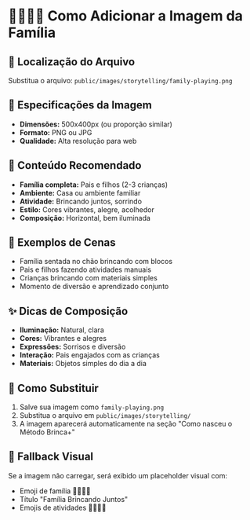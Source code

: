 # 👨‍👩‍👧‍👦 Como Adicionar a Imagem da Família

## 📍 Localização do Arquivo
Substitua o arquivo: `public/images/storytelling/family-playing.png`

## 🎨 Especificações da Imagem
- **Dimensões:** 500x400px (ou proporção similar)
- **Formato:** PNG ou JPG
- **Qualidade:** Alta resolução para web

## 📸 Conteúdo Recomendado
- **Família completa:** Pais e filhos (2-3 crianças)
- **Ambiente:** Casa ou ambiente familiar
- **Atividade:** Brincando juntos, sorrindo
- **Estilo:** Cores vibrantes, alegre, acolhedor
- **Composição:** Horizontal, bem iluminada

## 🎯 Exemplos de Cenas
- Família sentada no chão brincando com blocos
- Pais e filhos fazendo atividades manuais
- Crianças brincando com materiais simples
- Momento de diversão e aprendizado conjunto

## ✨ Dicas de Composição
- **Iluminação:** Natural, clara
- **Cores:** Vibrantes e alegres
- **Expressões:** Sorrisos e diversão
- **Interação:** Pais engajados com as crianças
- **Materiais:** Objetos simples do dia a dia

## 🔄 Como Substituir
1. Salve sua imagem como `family-playing.png`
2. Substitua o arquivo em `public/images/storytelling/`
3. A imagem aparecerá automaticamente na seção "Como nasceu o Método Brinca+"

## 🎨 Fallback Visual
Se a imagem não carregar, será exibido um placeholder visual com:
- Emoji de família 👨‍👩‍👧‍👦
- Título "Família Brincando Juntos"
- Emojis de atividades 🎨🧩🎯🌟










